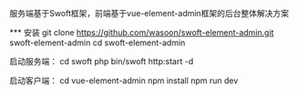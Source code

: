 服务端基于Swoft框架，前端基于vue-element-admin框架的后台整体解决方案

*** 安装
  git clone  https://github.com/wasoon/swoft-element-admin.git swoft-element-admin
  cd swoft-element-admin
  
启动服务端：
  cd swoft
  php bin/swoft http:start -d
  
启动客户端：
  cd vue-element-admin
  npm install
  npm run dev
